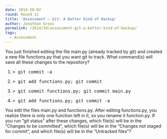 ```yaml
---
date: 2014-10-02
round: Round 11
title: 'Assessment – Git: A Better Kind of Backup'
author: Jonathan Gross
permalink: /2014/10/assessment-git-a-better-kind-of-backup/
tags:
  - Assessment
---
```

You just finished editing the file main.py (already tracked by git) and created a new file functions.py that you want git to track. What command(s) will save all these changes to the repository?

1.  <pre>&gt; git commit -a</pre>

2.  <pre>&gt; git add functions.py; git commit</pre>

3.  <pre>&gt; git commit functions.py; git commit main.py</pre>

4.  <pre>&gt; git add functions.py; git commit -a</pre>

You edit the files main.py and functions.py. After editing functions.py, you realize there is only one function left in it, so you rename it function.py. If you run &#8220;git status&#8221; after these changes, which file(s) will be in the &#8220;Changes to be committed&#8221;, which file(s) will be in the &#8220;Changes not staged for commit&#8221;, and which file(s) will be in the &#8220;Untracked files&#8221;?
